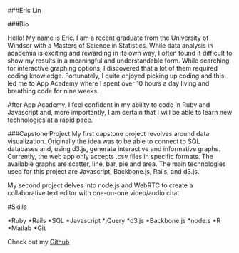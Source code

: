 ###Eric Lin

###Bio

Hello! My name is Eric. I am a recent graduate from the University of Windsor with a Masters of Science in Statistics. While data analysis in academia is exciting and rewarding in its own way, I often found it difficult to show my results in a meaningful and understandable form. While searching for interactive graphing options, I discovered that a lot of them required coding knowledge. Fortunately, I quite enjoyed picking up coding and this led me to App Academy where I spent over 10 hours a day living and breathing code for nine weeks. 

After App Academy, I feel confident in my ability to code in Ruby and Javascript and, more importantly, I am certain that I will be able to learn new technologies at a rapid pace.

###Capstone Project
My first capstone project revolves around data visualization. Originally the idea was to be able to connect to SQL databases and, using d3.js, generate interactive and informative graphs. Currently, the web app only accepts .csv files in specific formats. The available graphs are scatter, line, bar, pie and area. The main technologies used for this project are Javascript, Backbone.js, Rails, and d3.js.

My second project delves into node.js and WebRTC to create a collaborative text editor with one-on-one video/audio chat.

#Skills

*Ruby
*Rails
*SQL
*Javascript
*jQuery
*d3.js
*Backbone.js
*node.s
*R
*Matlab
*Git

Check out my [Github](https://github.com/EricLin2004)
